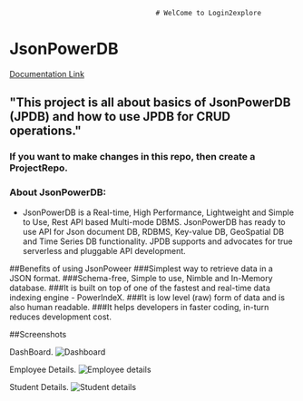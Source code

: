                                         # WelCome to Login2explore

# JsonPowerDB 

[Documentation Link](http://login2explore.com/jpdb/docs.html)

## "This project is all about basics of JsonPowerDB (JPDB) and how to use JPDB for CRUD operations." 

### If you want to make changes in this repo, then create a ProjectRepo.
### About JsonPowerDB:

- JsonPowerDB is a Real-time, High Performance, Lightweight and Simple to Use, Rest API based Multi-mode DBMS. JsonPowerDB has ready to use API for Json document DB, RDBMS, Key-value DB, GeoSpatial DB and Time Series DB functionality. JPDB supports and advocates for true serverless and pluggable API development.

##Benefits of using JsonPoweer
###Simplest way to retrieve data in a JSON format.
###Schema-free, Simple to use, Nimble and In-Memory database.
###It is built on top of one of the fastest and real-time data indexing engine - PowerIndeX.
###It is low level (raw) form of data and is also human readable.
###It helps developers in faster coding, in-turn reduces development cost.

##Screenshots

  DashBoard.
![Dashboard](https://user-images.githubusercontent.com/110367400/191881158-6a6ade78-681b-43a5-ae52-59b1cf4b5521.png)

  Employee Details.
![Employee details](https://user-images.githubusercontent.com/110367400/191881299-236cdac2-332c-4da0-9768-e2aca87d8d02.png)

  Student Details.
![Student details](https://user-images.githubusercontent.com/110367400/191881309-11edeb0f-2f23-402c-a7c6-834f29327293.png)

